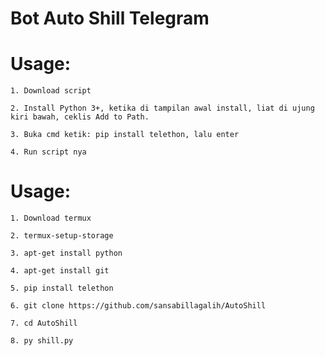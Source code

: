 # Bot Auto Shill Telegram


# Usage:

    1. Download script

    2. Install Python 3+, ketika di tampilan awal install, liat di ujung kiri bawah, ceklis Add to Path. 

    3. Buka cmd ketik: pip install telethon, lalu enter
    
    4. Run script nya 
    
    
# Usage:

    1. Download termux

    2. termux-setup-storage 

    3. apt-get install python
    
    4. apt-get install git
    
    5. pip install telethon
    
    6. git clone https://github.com/sansabillagalih/AutoShill
    
    7. cd AutoShill
    
    8. py shill.py
